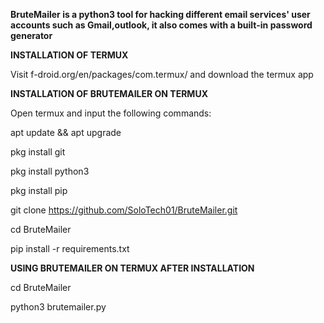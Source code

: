 **BruteMailer is a python3 tool for hacking different email services' user accounts such as Gmail,outlook, it also comes with a built-in password generator**

**INSTALLATION OF TERMUX**

Visit f-droid.org/en/packages/com.termux/ and download the termux app

**INSTALLATION OF BRUTEMAILER ON TERMUX**

Open termux and input the following commands:

apt update && apt upgrade

pkg install git

pkg install python3

pkg install pip

git clone https://github.com/SoloTech01/BruteMailer.git

cd BruteMailer

pip install -r requirements.txt

**USING BRUTEMAILER ON TERMUX AFTER INSTALLATION**

cd BruteMailer

python3 brutemailer.py
